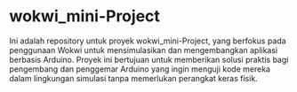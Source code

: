 # wokwi_mini-Project
Ini adalah repository untuk proyek wokwi_mini-Project, yang berfokus pada penggunaan Wokwi untuk mensimulasikan dan mengembangkan aplikasi berbasis Arduino. Proyek ini bertujuan untuk memberikan solusi praktis bagi pengembang dan penggemar Arduino yang ingin menguji kode mereka dalam lingkungan simulasi tanpa memerlukan perangkat keras fisik.
